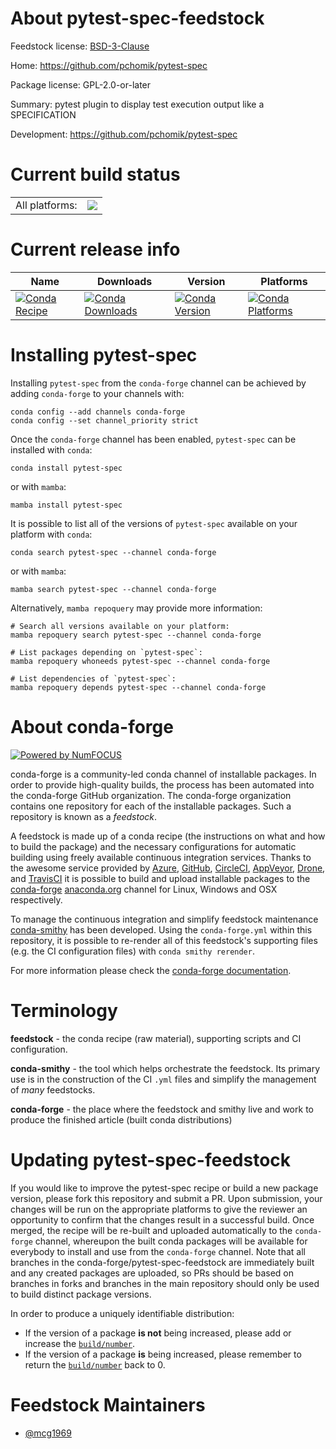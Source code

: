 About pytest-spec-feedstock
===========================

Feedstock license: [BSD-3-Clause](https://github.com/conda-forge/pytest-spec-feedstock/blob/main/LICENSE.txt)

Home: https://github.com/pchomik/pytest-spec

Package license: GPL-2.0-or-later

Summary: pytest plugin to display test execution output like a SPECIFICATION

Development: https://github.com/pchomik/pytest-spec

Current build status
====================


<table><tr><td>All platforms:</td>
    <td>
      <a href="https://dev.azure.com/conda-forge/feedstock-builds/_build/latest?definitionId=3297&branchName=main">
        <img src="https://dev.azure.com/conda-forge/feedstock-builds/_apis/build/status/pytest-spec-feedstock?branchName=main">
      </a>
    </td>
  </tr>
</table>

Current release info
====================

| Name | Downloads | Version | Platforms |
| --- | --- | --- | --- |
| [![Conda Recipe](https://img.shields.io/badge/recipe-pytest--spec-green.svg)](https://anaconda.org/conda-forge/pytest-spec) | [![Conda Downloads](https://img.shields.io/conda/dn/conda-forge/pytest-spec.svg)](https://anaconda.org/conda-forge/pytest-spec) | [![Conda Version](https://img.shields.io/conda/vn/conda-forge/pytest-spec.svg)](https://anaconda.org/conda-forge/pytest-spec) | [![Conda Platforms](https://img.shields.io/conda/pn/conda-forge/pytest-spec.svg)](https://anaconda.org/conda-forge/pytest-spec) |

Installing pytest-spec
======================

Installing `pytest-spec` from the `conda-forge` channel can be achieved by adding `conda-forge` to your channels with:

```
conda config --add channels conda-forge
conda config --set channel_priority strict
```

Once the `conda-forge` channel has been enabled, `pytest-spec` can be installed with `conda`:

```
conda install pytest-spec
```

or with `mamba`:

```
mamba install pytest-spec
```

It is possible to list all of the versions of `pytest-spec` available on your platform with `conda`:

```
conda search pytest-spec --channel conda-forge
```

or with `mamba`:

```
mamba search pytest-spec --channel conda-forge
```

Alternatively, `mamba repoquery` may provide more information:

```
# Search all versions available on your platform:
mamba repoquery search pytest-spec --channel conda-forge

# List packages depending on `pytest-spec`:
mamba repoquery whoneeds pytest-spec --channel conda-forge

# List dependencies of `pytest-spec`:
mamba repoquery depends pytest-spec --channel conda-forge
```


About conda-forge
=================

[![Powered by
NumFOCUS](https://img.shields.io/badge/powered%20by-NumFOCUS-orange.svg?style=flat&colorA=E1523D&colorB=007D8A)](https://numfocus.org)

conda-forge is a community-led conda channel of installable packages.
In order to provide high-quality builds, the process has been automated into the
conda-forge GitHub organization. The conda-forge organization contains one repository
for each of the installable packages. Such a repository is known as a *feedstock*.

A feedstock is made up of a conda recipe (the instructions on what and how to build
the package) and the necessary configurations for automatic building using freely
available continuous integration services. Thanks to the awesome service provided by
[Azure](https://azure.microsoft.com/en-us/services/devops/), [GitHub](https://github.com/),
[CircleCI](https://circleci.com/), [AppVeyor](https://www.appveyor.com/),
[Drone](https://cloud.drone.io/welcome), and [TravisCI](https://travis-ci.com/)
it is possible to build and upload installable packages to the
[conda-forge](https://anaconda.org/conda-forge) [anaconda.org](https://anaconda.org/)
channel for Linux, Windows and OSX respectively.

To manage the continuous integration and simplify feedstock maintenance
[conda-smithy](https://github.com/conda-forge/conda-smithy) has been developed.
Using the ``conda-forge.yml`` within this repository, it is possible to re-render all of
this feedstock's supporting files (e.g. the CI configuration files) with ``conda smithy rerender``.

For more information please check the [conda-forge documentation](https://conda-forge.org/docs/).

Terminology
===========

**feedstock** - the conda recipe (raw material), supporting scripts and CI configuration.

**conda-smithy** - the tool which helps orchestrate the feedstock.
                   Its primary use is in the construction of the CI ``.yml`` files
                   and simplify the management of *many* feedstocks.

**conda-forge** - the place where the feedstock and smithy live and work to
                  produce the finished article (built conda distributions)


Updating pytest-spec-feedstock
==============================

If you would like to improve the pytest-spec recipe or build a new
package version, please fork this repository and submit a PR. Upon submission,
your changes will be run on the appropriate platforms to give the reviewer an
opportunity to confirm that the changes result in a successful build. Once
merged, the recipe will be re-built and uploaded automatically to the
`conda-forge` channel, whereupon the built conda packages will be available for
everybody to install and use from the `conda-forge` channel.
Note that all branches in the conda-forge/pytest-spec-feedstock are
immediately built and any created packages are uploaded, so PRs should be based
on branches in forks and branches in the main repository should only be used to
build distinct package versions.

In order to produce a uniquely identifiable distribution:
 * If the version of a package **is not** being increased, please add or increase
   the [``build/number``](https://docs.conda.io/projects/conda-build/en/latest/resources/define-metadata.html#build-number-and-string).
 * If the version of a package **is** being increased, please remember to return
   the [``build/number``](https://docs.conda.io/projects/conda-build/en/latest/resources/define-metadata.html#build-number-and-string)
   back to 0.

Feedstock Maintainers
=====================

* [@mcg1969](https://github.com/mcg1969/)

